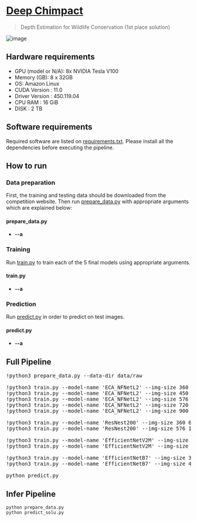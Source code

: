 # [Deep Chimpact](https://www.drivendata.org/competitions/82/competition-wildlife-video-depth-estimation/page/390/)
> Depth Estimation for Wildlife Conservation (1st place solution)

![image](https://user-images.githubusercontent.com/36858976/138281204-c3cbcb77-11ca-448b-a693-cb3cfa3c5181.png)

## Hardware requirements
* GPU (model or N/A):   8x NVIDIA Tesla V100
* Memory (GB):   8 x 32GB
* OS: Amazon Linux
* CUDA Version : 11.0
* Driver Version : 450.119.04
* CPU RAM : 16 GiB
* DISK : 2 TB

## Software requirements
Required software are listed on [requirements.txt](https://github.com/awsaf49/deep-chimpact-1st-place-solution/blob/main/requirements.txt). Please install all the dependencies before executing the pipeline.

## How to run
### Data preparation
First, the training and testing data should be downloaded from the competition website. Then run [prepare_data.py](https://github.com/awsaf49/deep-chimpact-1st-place-solution/blob/main/prepare_data.py) with appropriate arguments which are explained below: 

#### prepare_data.py
- **--a** 

### Training
Run [train.py](https://github.com/awsaf49/deep-chimpact-1st-place-solution/blob/main/train.py) to train each of the 5 final models using appropriate arguments.

#### train.py
- **--a** 

### Prediction
Run [predict.py](https://github.com/awsaf49/deep-chimpact-1st-place-solution/blob/main/predict.py) in order to predict on test images.

#### predict.py
- **--a** 

## Full Pipeline
<pre>
!python3 prepare_data.py --data-dir data/raw

!python3 train.py --model-name 'ECA_NFNetL2' --img-size 360 640 --batch-size 32
!python3 train.py --model-name 'ECA_NFNetL2' --img-size 450 800 --batch-size 24
!python3 train.py --model-name 'ECA_NFNetL2' --img-size 576 1024 --batch-size 12
!python3 train.py --model-name 'ECA_NFNetL2' --img-size 720 1280 --batch-size 8
!python3 train.py --model-name 'ECA_NFNetL2' --img-size 900 1600 --batch-size 4

!python3 train.py --model-name 'ResNest200' --img-size 360 640 --batch-size 16
!python3 train.py --model-name 'ResNest200' --img-size 576 1024 --batch-size 8

!python3 train.py --model-name 'EfficientNetV2M' --img-size 450 800 --batch-size 24
!python3 train.py --model-name 'EfficientNetV2M' --img-size 576 1024 --batch-size 12

!python3 train.py --model-name 'EfficientNetB7' --img-size 360 640 --batch-size 32
!python3 train.py --model-name 'EfficientNetB7' --img-size 450 800 --batch-size 24

python predict.py
</pre>


## Infer Pipeline
```
python prepare_data.py
python predict_solu.py
```